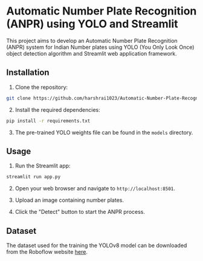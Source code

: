 # Automatic Number Plate Recognition (ANPR) using YOLO and Streamlit

This project aims to develop an Automatic Number Plate Recognition (ANPR) system for Indian Number plates using YOLO (You Only Look Once) object detection algorithm and Streamlit web application framework.

## Installation

1. Clone the repository:

```bash
git clone https://github.com/harshrai1023/Automatic-Number-Plate-Recognition-ANPR-Yolo-Streamlit.git
```

2. Install the required dependencies:

```bash
pip install -r requirements.txt
```

3. The pre-trained YOLO weights file can be found in the `models` directory.

## Usage

1. Run the Streamlit app:

```bash
streamlit run app.py
```

2. Open your web browser and navigate to `http://localhost:8501`.

3. Upload an image containing number plates.

4. Click the "Detect" button to start the ANPR process.

## Dataset

The dataset used for the training the YOLOv8 model can be downloaded from the Roboflow website [here](https://universe.roboflow.com/roboflow-universe-projects/license-plate-recognition-rxg4e/dataset/4).
